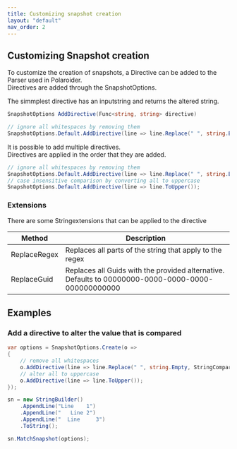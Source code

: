 ```yaml
---
title: Customizing snapshot creation
layout: "default"
nav_order: 2
---
```

## Customizing Snapshot creation
To customize the creation of snapshots, a Directive can be added to the Parser used in Polaroider.  
Directives are added through the SnapshotOptions.

The simmplest directive has an inputstring and returns the altered string.
```csharp
SnapshotOptions AddDirective(Func<string, string> directive)
```

```csharp
// ignore all whitespaces by removing them
SnapshotOptions.Default.AddDirective(line => line.Replace(" ", string.Empty, StringComparison.OrdinalIgnoreCase));
```

It is possible to add multiple directives.  
Directives are applied in the order that they are added.
```csharp
// ignore all whitespaces by removing them
SnapshotOptions.Default.AddDirective(line => line.Replace(" ", string.Empty, StringComparison.OrdinalIgnoreCase));
// case insensitive comparison by converting all to uppercase
SnapshotOptions.Default.AddDirective(line => line.ToUpper());
```

### Extensions
There are some Stringextensions that can be applied to the directive

| Method | Description |
|----|----|
| ReplaceRegex | Replaces all parts of the string that apply to the regex |
| ReplaceGuid | Replaces all Guids with the provided alternative. Defaults to 00000000-0000-0000-0000-000000000000 |

## Examples

### Add a directive to alter the value that is compared
```csharp
var options = SnapshotOptions.Create(o =>
{
    // remove all whitespaces
    o.AddDirective(line => line.Replace(" ", string.Empty, StringComparison.OrdinalIgnoreCase));
    // alter all to uppercase
    o.AddDirective(line => line.ToUpper());
});

sn = new StringBuilder()
    .AppendLine("Line    1")
    .AppendLine("   Line 2")
    .AppendLine("  Line     3")
    .ToString();

sn.MatchSnapshot(options);
```
